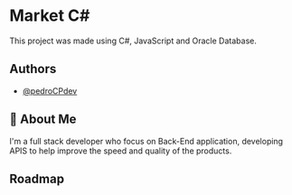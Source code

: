 
# Market C#

This project was made using C#, JavaScript and Oracle Database.



## Authors

- [@pedroCPdev](https://github.com/PedroCPdev1)


## 🚀 About Me
I'm a full stack developer who focus on Back-End application, developing APIS to help improve the speed and quality of the products.


## Roadmap



